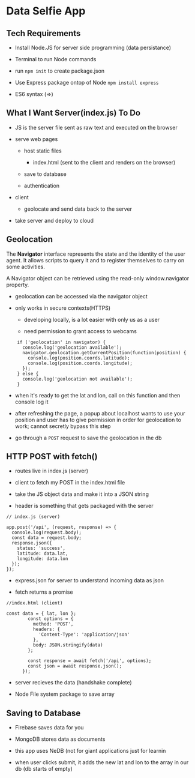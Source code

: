 # Data Selfie App

## Tech Requirements

- Install Node.JS for server side programming (data persistance)

- Terminal to run Node commands

- run `npm init` to create package.json

- Use Express package ontop of Node `npm install express`

- ES6 syntax (=>)

## What I Want Server(index.js) To Do

- JS is the server file sent as raw text and executed on the browser

- serve web pages
    - host static files

       - index.html (sent to the client and renders on the browser)

    - save to database

    - authentication

- client

    - geolocate and send data back to the server

- take server and deploy to cloud

## Geolocation

The **Navigator** interface represents the state and the identity of the user agent. It allows scripts to query it and to register themselves to carry on some activities.

A Navigator object can be retrieved using the read-only window.navigator property.

- geolocation can be accessed via the navigator object

- only works in secure contexts(HTTPS)

    - developing locally, is a lot easier with only us as a user

    - need permission to grant access to webcams

```
    if ('geolocation' in navigator) {
      console.log('geolocation available');
      navigator.geolocation.getCurrentPosition(function(position) {
        console.log(position.coords.latitude);
        console.log(position.coords.longitude);
      });
    } else {
      console.log('geolocation not available');
    }
```

- when it's ready to get the lat and lon, call on this function and then console log it

- after refreshing the page, a popup about localhost wants to use your position and user has to give permission in order for geolocation to work; cannot secretly bypass this step

- go through a `POST` request to save the geolocation in the db

## HTTP POST with fetch()

- routes live in index.js (server)

- client to fetch my POST in the index.html file

- take the JS object data and make it into a JSON string

- header is something that gets packaged with the server

```
// index.js (server)

app.post('/api', (request, response) => {
  console.log(request.body);
  const data = request.body;
  response.json({
    status: 'success',
    latitude: data.lat,
    longitude: data.lon
  });
});
```

- express.json for server to understand incoming data as json

- fetch returns a promise

```
//index.html (client)

const data = { lat, lon };
        const options = {
          method: 'POST',
          headers: {
            'Content-Type': 'application/json'
          },
          body: JSON.stringify(data)
        };

        const response = await fetch('/api', options);
        const json = await response.json();
      });
```

- server recieves the data (handshake complete)

- Node File system package to save array

## Saving to Database

- Firebase saves data for you

- MongoDB stores data as documents

- this app uses NeDB (not for giant applications just for learnin

- when user clicks submit, it adds the new lat and lon to the array in our db (db starts of empty)